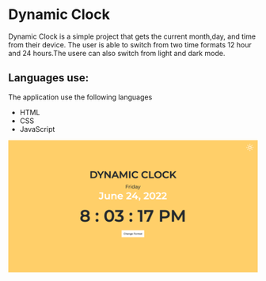 # Dynamic Clock
Dynamic Clock is a simple project that gets the current month,day, and time from their device. The user is able to switch from two time formats 12 hour and 24 hours.The usere can also switch from light and dark mode.

## Languages use:
The application use the following languages
* HTML
* CSS
* JavaScript

![alt text](images/Screenshot.png "Screenshot of Dynamic Clock")
